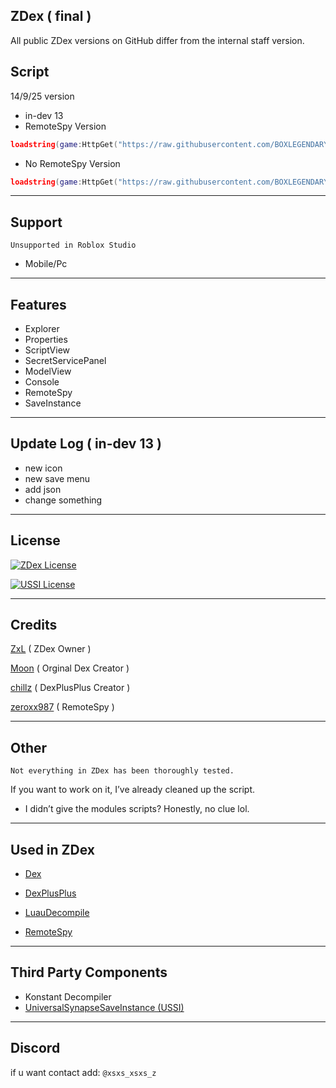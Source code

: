 ## ZDex ( final )
All public ZDex versions on GitHub differ from the internal staff version.
## Script
14/9/25
version
- in-dev 13
- RemoteSpy Version
```lua
loadstring(game:HttpGet("https://raw.githubusercontent.com/BOXLEGENDARY/ZDex/main/ZDex1.lua"))()
```
- No RemoteSpy Version
```lua
loadstring(game:HttpGet("https://raw.githubusercontent.com/BOXLEGENDARY/ZDex/main/ZDex2.lua"))()
```

---

## Support
`Unsupported in Roblox Studio`
- Mobile/Pc

---

## Features
- Explorer
- Properties
- ScriptView
- SecretServicePanel
- ModelView
- Console
- RemoteSpy
- SaveInstance

---

## Update Log ( in-dev 13 )
- new icon
- new save menu
- add json
- change something

---

## License
[![ZDex License](https://img.shields.io/badge/ZDex-License-green)](https://github.com/BOXLEGENDARY/ZDex/blob/main/LICENSE)

[![USSI License](https://img.shields.io/badge/USSI-License-green)](https://github.com/luau/UniversalSynSaveInstance/blob/main/LICENSE)

---

## Credits
[ZxL](https://youtu.be/dQw4w9WgXcQ?si=IkAXjfO3Uf2UOJ9V) ( ZDex Owner )

[Moon](https://github.com/LorekeeperZinnia) ( Orginal Dex Creator )

[chillz](https://github.com/AZYsGithub) ( DexPlusPlus Creator )

[zeroxx987](https://scriptblox.com/script/Universal-Script-BootSpy-12998) ( RemoteSpy )

---

## Other
`Not everything in ZDex has been thoroughly tested.`

If you want to work on it, I’ve already cleaned up the script.
- I didn’t give the modules scripts? Honestly, no clue lol.

---

## Used in ZDex

- [Dex](https://github.com/LorekeeperZinnia/Dex)

- [DexPlusPlus](https://github.com/AZYsGithub/DexPlusPlus)

- [LuauDecompile](https://github.com/BOXLEGENDARY/LuauDecompile)
- [RemoteSpy](https://scriptblox.com/script/Universal-Script-BootSpy-12998)

---

## Third Party Components
- Konstant Decompiler
- [UniversalSynapseSaveInstance (USSI)](https://github.com/luau/UniversalSynSaveInstance)

---

## Discord
if u want contact add: `@xsxs_xsxs_z`
